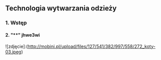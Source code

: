 ## Technologia wytwarzania odzieży

### 1. Wstęp
#### 2. "**" jhwe3wi
![zdjęcie]:(http://mobini.pl/upload/files/127/541/382/997/558/272_koty-03.jpeg)
